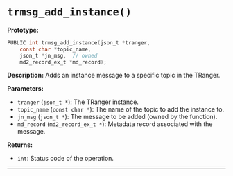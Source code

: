# `trmsg_add_instance()`

**Prototype:**
```c
PUBLIC int trmsg_add_instance(json_t *tranger,
    const char *topic_name,
    json_t *jn_msg,  // owned
    md2_record_ex_t *md_record);
```

**Description:**
Adds an instance message to a specific topic in the TRanger.

**Parameters:**
- `tranger` (`json_t *`): The TRanger instance.
- `topic_name` (`const char *`): The name of the topic to add the instance to.
- `jn_msg` (`json_t *`): The message to be added (owned by the function).
- `md_record` (`md2_record_ex_t *`): Metadata record associated with the message.

**Returns:**
- `int`: Status code of the operation.

---
